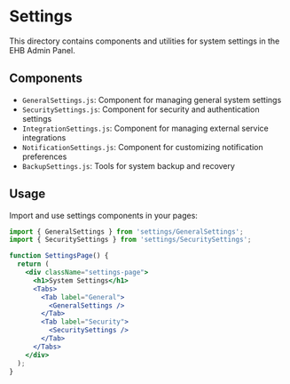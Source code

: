 # Settings

This directory contains components and utilities for system settings in the EHB Admin Panel.

## Components

- `GeneralSettings.js`: Component for managing general system settings
- `SecuritySettings.js`: Component for security and authentication settings
- `IntegrationSettings.js`: Component for managing external service integrations
- `NotificationSettings.js`: Component for customizing notification preferences
- `BackupSettings.js`: Tools for system backup and recovery

## Usage

Import and use settings components in your pages:

```jsx
import { GeneralSettings } from 'settings/GeneralSettings';
import { SecuritySettings } from 'settings/SecuritySettings';

function SettingsPage() {
  return (
    <div className="settings-page">
      <h1>System Settings</h1>
      <Tabs>
        <Tab label="General">
          <GeneralSettings />
        </Tab>
        <Tab label="Security">
          <SecuritySettings />
        </Tab>
      </Tabs>
    </div>
  );
}
```